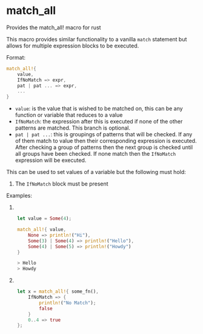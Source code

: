 # match_all
Provides the match_all! macro for rust

This macro provides similar functionality to a vanilla `match` statement but allows for multiple expression blocks to be executed.

Format:
```rust
match_all!{
    value,
    IfNoMatch => expr,
    pat | pat ... => expr,
    ...
}
```
* `value`: is the value that is wished to be matched on, this can be any function or variable that reduces to a value
* `IfNoMatch`: the expression after this is executed if none of the other patterns are matched. This branch is optional.
* `pat | pat ...`: this is groupings of patterns that will be checked. If any of them match to value then their corresponding expression is executed. After checking a group of patterns then the next group is checked until all groups have been checked. If none match then the `IfNoMatch` expression will be executed.

This can be used to set values of a variable but the following must hold:

1. The `IfNoMatch` block must be present

Examples:

1.
```rust
    let value = Some(4);

    match_all!{ value,
        None => println!("Hi"),
        Some(3) | Some(4) => println!("Hello"),
        Some(4) | Some(5) => println!("Howdy")
    }

    > Hello
    > Howdy
```
2.
```rust
    let x = match_all!{ some_fn(),
        IfNoMatch => {
            println!("No Match");
            false
        }
        0..4 => true
    };
```
